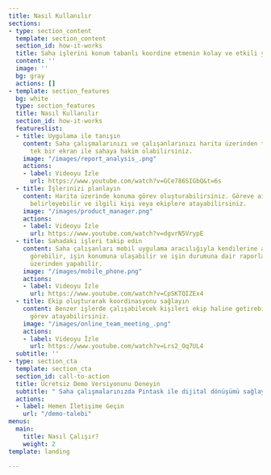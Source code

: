 ```yaml
---
title: Nasıl Kullanılır
sections:
- type: section_content
  template: section_content
  section_id: how-it-works
  title: Saha işlerini konum tabanlı koordine etmenin kolay ve etkili yolu
  content: ''
  image: ''
  bg: gray
  actions: []
- template: section_features
  bg: white
  type: section_features
  title: Nasıl Kullanılır
  section_id: how-it-works
  featureslist:
  - title: Uygulama ile tanışın
    content: Saha çalışmalarınızı ve çalışanlarınızı harita üzerinden takip edebilir
      tek bir ekran ile sahaya hakim olabilirsiniz.
    image: "/images/report_analysis_.png"
    actions:
    - label: Videoyu İzle
      url: https://www.youtube.com/watch?v=GCe786SIGbQ&t=6s
  - title: İşlerinizi planlayın
    content: Harita üzerinde konuma görev oluşturabilirsiniz. Göreve ait bütün gereklilikleri
      belirleyebilir ve ilgili kişi veya ekiplere atayabilirsiniz.
    image: "/images/product_manager.png"
    actions:
    - label: Videoyu İzle
      url: https://www.youtube.com/watch?v=dgvrN5VrypE
  - title: Sahadaki işleri takip edin
    content: Saha çalışanları mobil uygulama aracılığıyla kendilerine atanan işleri
      görebilir, işin konumuna ulaşabilir ve işin durumuna dair raporlamaları uygulama
      üzerinden yapabilir.
    image: "/images/mobile_phone.png"
    actions:
    - label: Videoyu İzle
      url: https://www.youtube.com/watch?v=CpSKTQIZEx4
  - title: Ekip oluşturarak koordinasyonu sağlayın
    content: Benzer işlerde çalışabilecek kişileri ekip haline getirebilir ve ekibe
      görev atayabilirsiniz.
    image: "/images/online_team_meeting_.png"
    actions:
    - label: Videoyu İzle
      url: https://www.youtube.com/watch?v=Lrs2_Oq7UL4
  subtitle: ''
- type: section_cta
  template: section_cta
  section_id: call-to-action
  title: Ücretsiz Demo Versiyonunu Deneyin
  subtitle: " Saha çalışmalarınızda Pintask ile dijital dönüşümü sağlayın"
  actions:
  - label: Hemen İletişime Geçin
    url: "/demo-talebi"
menus:
  main:
    title: Nasıl Çalışır?
    weight: 2
template: landing

---
```

